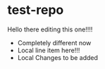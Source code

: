 # test-repo
Hello there editing this one!!!!

- Completely different now
- Local line item here!!!
- Local Changes to be added
